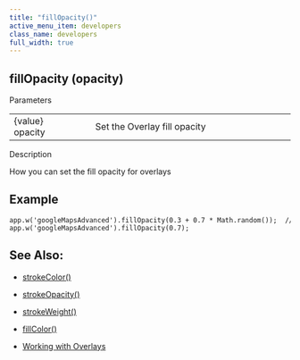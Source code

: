 ```yaml
---
title: "fillOpacity()"
active_menu_item: developers
class_name: developers
full_width: true
---
```



## fillOpacity (opacity)

Parameters

<table>
<tr>
<td width="169">
{value} opacity

</td>
<td width="17">
</td>
<td width="694">
Set the Overlay fill opacity

</td>
</tr>
</table>

Description

How you can set the fill opacity for overlays

## Example

    app.w('googleMapsAdvanced').fillOpacity(0.3 + 0.7 * Math.random());  //Set Random Opacity
    app.w('googleMapsAdvanced').fillOpacity(0.7);
   

## See Also:

 - [strokeColor()](strokecolor.htm)

 - [strokeOpacity()](strokeopacity.htm)

 - [strokeWeight()](strokeweight.htm)

 - [fillColor()](fillcolor.htm)

 - [Working with Overlays](../../../../product-guide/advanced-important-widgets/google-v3-maps-widget/working-with-overlays/index.htm)


